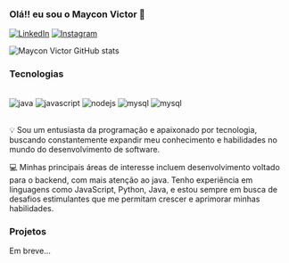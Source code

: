 ### Olá!! eu sou o Maycon Victor 👋

[![LinkedIn](https://img.shields.io/badge/LinkedIn-0077B5?style=for-the-badge&logo=linkedin&logoColor=white)](https://www.linkedin.com/in/may-vic/)
[![Instagram](https://img.shields.io/badge/Instagram-E4405F?style=for-the-badge&logo=instagram&logoColor=white)](https://www.instagram.com/devmaycon_/)

![Maycon Victor GitHub stats](https://github-readme-stats.vercel.app/api?username=esmaycon&show_icons=true&theme=dracula)

### Tecnologias
<div style="display: inline_block"></br>
    <img aling="center" alt="java" src="https://img.shields.io/badge/Java-ED8B00?style=for-the-badge&logo=openjdk&logoColor=white"/>
     <img aling="center" alt="javascript" src="https://img.shields.io/badge/JavaScript-F7DF1E?style=for-the-badge&logo=javascript&logoColor=black"/>
      <img aling="center" alt="nodejs" src="https://img.shields.io/badge/Spring-6DB33F?style=for-the-badge&logo=spring&logoColor=white"/>
      <img aling="center" alt="mysql" src="https://img.shields.io/badge/Node.js-43853D?style=for-the-badge&logo=node.js&logoColor=white"/>
       <img aling="center" alt="mysql" src="https://img.shields.io/badge/MySQL-00000F?style=for-the-badge&logo=mysql&logoColor=white"/>
</div><br/>

💡 Sou um entusiasta da programação e apaixonado por tecnologia, buscando constantemente expandir meu conhecimento e habilidades no mundo do desenvolvimento de software.

💻 Minhas principais áreas de interesse incluem desenvolvimento voltado para o backend, com mais atenção ao java. Tenho experiência em linguagens como JavaScript, Python, Java, e estou sempre em busca de desafios estimulantes que me permitam crescer e aprimorar minhas habilidades.

### Projetos

Em breve...
